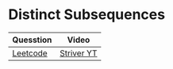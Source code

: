 Distinct Subsequences
===

|Quesstion|Video|
|-|-|
|[Leetcode](https://leetcode.com/problems/distinct-subsequences/description/)|[Striver YT](https://youtu.be/nVG7eTiD2bY)|
